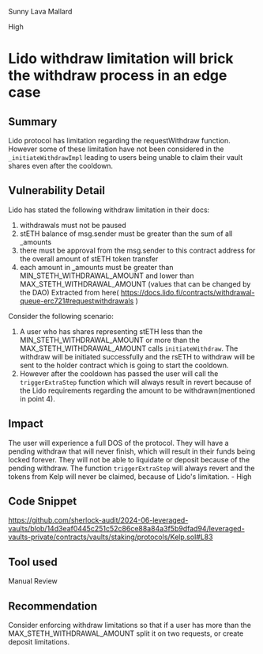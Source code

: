 Sunny Lava Mallard

High

# Lido withdraw limitation will brick the withdraw process in an edge case

## Summary
Lido protocol has limitation regarding the requestWithdraw function. However some of these limitation have not been considered in the `_initiateWithdrawImpl` leading to users being unable to claim their vault shares even after the cooldown.
## Vulnerability Detail
Lido has stated the following withdraw limitation in their docs:
1. withdrawals must not be paused
2. stETH balance of msg.sender must be greater than the sum of all _amounts
3. there must be approval from the msg.sender to this contract address for the overall amount of stETH token transfer
4. each amount in _amounts must be greater than MIN_STETH_WITHDRAWAL_AMOUNT and lower than MAX_STETH_WITHDRAWAL_AMOUNT (values that can be changed by the DAO)
Extracted from here( https://docs.lido.fi/contracts/withdrawal-queue-erc721#requestwithdrawals )


Consider the following scenario:
 1) A user who has shares representing stETH less than the MIN_STETH_WITHDRAWAL_AMOUNT or more than the MAX_STETH_WITHDRAWAL_AMOUNT calls `initiateWithdraw`. The withdraw will be initiated successfully and the rsETH to withdraw will be sent to the holder contract which is going to start the cooldown.
 2) However after the cooldown has passed the user will call the `triggerExtraStep` function which will always result in revert because of the Lido requirements regarding the amount to be withdrawn(mentioned in point 4). 
## Impact
The user will experience a full DOS of the protocol. They will have a pending withdraw that will never finish, which will result in their funds being locked forever. They will not be able to liquidate or deposit because of the pending withdraw. The function `triggerExtraStep` will always revert and the tokens from Kelp will never be claimed, because of Lido's limitation. - High
## Code Snippet
https://github.com/sherlock-audit/2024-06-leveraged-vaults/blob/14d3eaf0445c251c52c86ce88a84a3f5b9dfad94/leveraged-vaults-private/contracts/vaults/staking/protocols/Kelp.sol#L83
## Tool used

Manual Review

## Recommendation
Consider enforcing withdraw limitations so that if a user has more than the MAX_STETH_WITHDRAWAL_AMOUNT split it on two requests, or create deposit limitations.